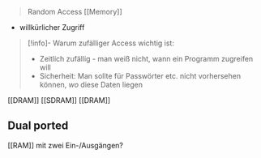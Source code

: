 > Random Access [[Memory]]

- willkürlicher Zugriff

> [!info]- Warum zufälliger Access wichtig ist:
> - Zeitlich zufällig - man weiß nicht, wann ein Programm zugreifen will
> - Sicherheit: Man sollte für Passwörter etc. nicht vorhersehen können, _wo_ diese Daten liegen

[[DRAM]]
[[SDRAM]]
[[DRAM]]


## Dual ported
[[RAM]] mit zwei Ein-/Ausgängen?